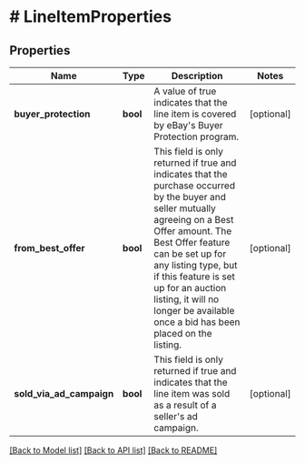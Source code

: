 # # LineItemProperties

## Properties

Name | Type | Description | Notes
------------ | ------------- | ------------- | -------------
**buyer_protection** | **bool** | A value of true indicates that the line item is covered by eBay&#39;s Buyer Protection program. | [optional] 
**from_best_offer** | **bool** | This field is only returned if true and indicates that the purchase occurred by the buyer and seller mutually agreeing on a Best Offer amount. The Best Offer feature can be set up for any listing type, but if this feature is set up for an auction listing, it will no longer be available once a bid has been placed on the listing. | [optional] 
**sold_via_ad_campaign** | **bool** | This field is only returned if true and indicates that the line item was sold as a result of a seller&#39;s ad campaign. | [optional] 

[[Back to Model list]](../../README.md#documentation-for-models) [[Back to API list]](../../README.md#documentation-for-api-endpoints) [[Back to README]](../../README.md)



